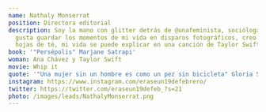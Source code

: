 ```yaml
---
name: Nathaly Monserrat
position: Directora editorial
description: Soy la mano con glitter detrás de @unafeminista, socióloga, me
  gusta guardar los momentos de mi vida en disparos fotográficos, creo en las
  hojas de té, mi vida se puede explicar en una canción de Taylor Swift.
book: '"Persépolis" Marjane Satrapi'
woman: Ana Chávez y Taylor Swift
movie: Whip it
quote: '"Una mujer sin un hombre es como un pez sin bicicleta" Gloria Steinem"'
instagram: https://www.instagram.com/eraseun19defebrero/
twitter: https://twitter.com/eraseun19defeb_?s=21
photo: /images/leads/NathalyMonserrat.png
---
```

